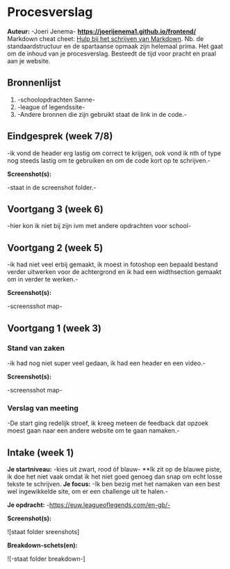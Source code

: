 # Procesverslag
**Auteur:** -Joeri Jenema-
**https://joerijenema1.github.io/frontend/**
Markdown cheat cheet: [Hulp bij het schrijven van Markdown](https://github.com/adam-p/markdown-here/wiki/Markdown-Cheatsheet). Nb. de standaardstructuur en de spartaanse opmaak zijn helemaal prima. Het gaat om de inhoud van je procesverslag. Besteedt de tijd voor pracht en praal aan je website.



## Bronnenlijst
1. -schoolopdrachten Sanne-
2. -league of legendssite-
3. -Andere bronnen die zijn gebruikt staat de link in de code.-



## Eindgesprek (week 7/8)

-ik vond de header erg lastig om correct te krijgen, ook vond ik nth of type nog steeds lastig om te gebruiken en om de code kort op te schrijven.-

**Screenshot(s):**

-staat in de screenshot folder.-



## Voortgang 3 (week 6)

-hier kon ik niet bij zijn ivm met andere opdrachten voor school-



## Voortgang 2 (week 5)
-ik had niet veel erbij gemaakt, ik moest in fotoshop een bepaald bestand verder uitwerken voor de achtergrond en ik had een widthsection gemaakt om in verder te werken.-

**Screenshot(s):**

-screensshot map-


## Voortgang 1 (week 3)

### Stand van zaken

-ik had nog niet super veel gedaan, ik had een header en een video.-

**Screenshot(s):**

-screensshot map-


### Verslag van meeting

-De start ging redelijk stroef, ik kreeg meteen de feedback dat opzoek moest gaan naar een andere website om te gaan namaken.-



## Intake (week 1)

**Je startniveau:** -kies uit zwart, rood óf blauw-
 **Ik zit op de blauwe piste, ik doe het niet vaak omdat ik het niet goed genoeg dan snap om echt losse tekste te schrijven. 
**Je focus:** -Ik ben bezig met het namaken van een best wel ingewikkelde site, om er een challenge uit te halen.-

**Je opdracht:** -https://euw.leagueoflegends.com/en-gb/-

**Screenshot(s):**

![staat folder sreenshots]

**Breakdown-schets(en):**

![-staat folder breakdown-]
